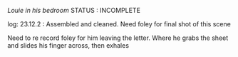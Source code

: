 *Louie in his bedroom*
STATUS : INCOMPLETE

log:
23.12.2 : Assembled and cleaned. Need foley for final shot of this scene

Need to re record foley for him leaving the letter. Where he grabs the sheet and slides his finger across, then exhales

